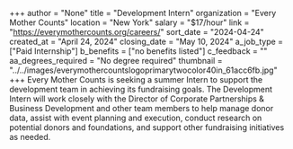 +++
author = "None"
title = "Development Intern"
organization = "Every Mother Counts"
location = "New York"
salary = "$17/hour"
link = "https://everymothercounts.org/careers/"
sort_date = "2024-04-24"
created_at = "April 24, 2024"
closing_date = "May 10, 2024"
a_job_type = ["Paid Internship"]
b_benefits = ["no benefits listed"]
c_feedback = ""
aa_degrees_required = "No degree required"
thumbnail = "../../images/everymothercountslogoprimarytwocolor40in_61acc6fb.jpg"
+++
Every Mother Counts is seeking a summer Intern to support the development team in achieving its fundraising goals. The Development Intern will work closely with the Director of Corporate Partnerships & Business Development and other team members to help manage donor data, assist with event planning and execution, conduct research on potential donors and
foundations, and support other fundraising initiatives as needed.